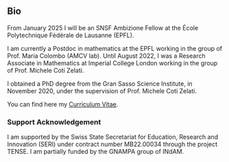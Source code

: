 ## Bio

F﻿rom January 2025 I will be an SNSF Ambizione Fellow at the École Polytechnique Fédérale de Lausanne (EPFL).

I﻿ am currently a Postdoc in mathematics at the EPFL working in the group of Prof. Maria Colombo (AMCV lab). Until August 2022, I was a Research Associate in Mathematics at Imperial College London working in the group of Prof. Michele Coti Zelati.

I obtained a PhD degree from the Gran Sasso Science Institute, in November 2020, under the supervision of Prof. Michele Coti Zelati.

You can find here my [Curriculum Vitae](https://github.com/Psykopear/micheledolce/raw/main/public/img/CV_MD.pdf).   

### Support Acknowledgement

I am supported by the Swiss State Secretariat for Education, Research and Innovation (SERI) under contract number MB22.00034 through the project TENSE.
I am partially funded by the GNAMPA group of INdAM.